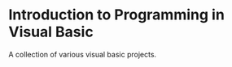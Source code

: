 Introduction to Programming in Visual Basic
===========================================

A collection of various visual basic projects.

